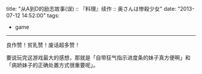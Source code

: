 title: "从A到D的励志故事(误) :: 『料理』续作 :: 奥さんは惨殺少女"
date: "2013-07-12 14:52:00"
tags:
- game
---
良作赞！贫乳赞！废话超多赞！

要说玩完这游戏最大的感想，那就是「自带狂气指示进度条的妹子真方便啊」和「病娇妹子的正确处置方式很重要呢」。